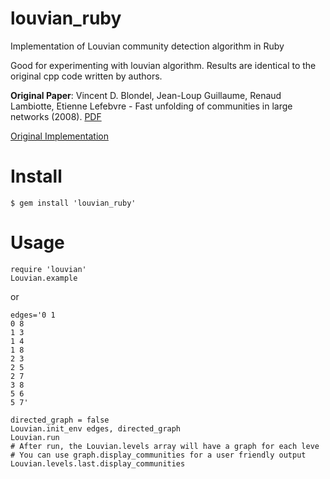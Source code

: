 louvian_ruby
============

Implementation of Louvian community detection algorithm in Ruby

Good for experimenting with louvian algorithm. Results are identical to the original cpp code written by authors.

<b>Original Paper</b>: Vincent D. Blondel, Jean-Loup Guillaume, Renaud Lambiotte, Etienne Lefebvre - Fast unfolding of communities in large networks (2008). [PDF](http://lanl.arxiv.org/abs/0803.0476)

[Original Implementation](http://sites.google.com/site/findcommunities/)


Install
=======

    $ gem install 'louvian_ruby'

Usage
=====

    require 'louvian'
    Louvian.example
or 

    edges='0 1
    0 8
    1 3
    1 4
    1 8
    2 3
    2 5
    2 7
    3 8
    5 6
    5 7'
    
    directed_graph = false
    Louvian.init_env edges, directed_graph 
    Louvian.run
    # After run, the Louvian.levels array will have a graph for each leve
    # You can use graph.display_communities for a user friendly output
    Louvian.levels.last.display_communities
    


